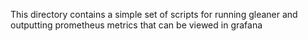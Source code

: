 This directory contains a simple set of scripts for running gleaner and outputting prometheus metrics that can be viewed in grafana